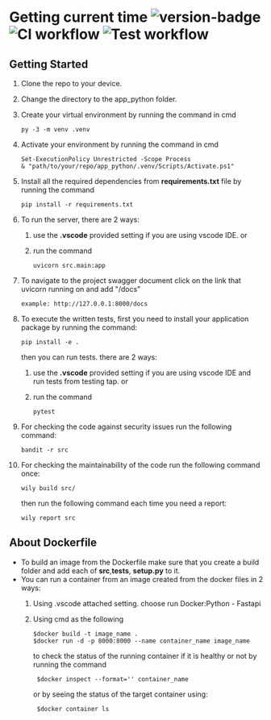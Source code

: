 # Getting current time ![version-badge] ![CI workflow] ![Test workflow]

## Getting Started

1. Clone the repo to your device.
2. Change the directory to the app_python folder.
3. Create your virtual environment by running the command in cmd

    ```text
    py -3 -m venv .venv
    ```

4. Activate your environment by running the command in cmd

    ```text
    Set-ExecutionPolicy Unrestricted -Scope Process
    & "path/to/your/repo/app_python/.venv/Scripts/Activate.ps1"
    ```

5. Install all the required dependencies from **requirements.txt** file by running the command

    ```text
    pip install -r requirements.txt
    ```

6. To run the server, there are 2 ways:
   1. use the **.vscode** provided setting if you are using vscode IDE. or
   2. run the command

        ```text
        uvicorn src.main:app
        ```

7. To navigate to the project swagger document click on the link that uvicorn running on and add "/docs"

    ```text
    example: http://127.0.0.1:8000/docs
    ```  

8. To execute the written tests, first you need to install your application package by running the command:

    ```text
    pip install -e .
    ```

    then you can run tests. there are 2 ways:
    1. use the **.vscode** provided setting if you are using vscode IDE and run tests from testing tap. or
    2. run the command

        ```text
        pytest
        ```

9. For checking the code against security issues run the following command:

    ```text
    bandit -r src
    ```

10. For checking the maintainability of the code run the following command once:

    ```text
    wily build src/
    ```

    then run the following command each time you need a report:

    ```text
    wily report src
    ```

## About Dockerfile

- To build an image from the Dockerfile make sure that you create a build folder and add each of **src**,**tests**, **setup.py** to it.
- You can run a container from an image created from the docker files in 2 ways:
    1. Using .vscode attached setting. choose run Docker:Python - Fastapi
    2. Using cmd as the following

        ```text
        $docker build -t image_name .
        $docker run -d -p 8000:8000 --name container_name image_name
        ```

        to check the status of the running container if it is healthy or not by running the command

        ```text
         $docker inspect --format='' container_name
        ```

        or by seeing the status of the target container using:

        ```text
         $docker container ls
        ```

 [version-badge]: https://img.shields.io/badge/version-1.0-blue.svg
 [CI workflow]: https://img.shields.io/github/workflow/status/docker/build-push-action/ci?label=ci&logo=github&style=flat-square
 [Test workflow]:https://img.shields.io/github/workflow/status/docker/build-push-action/test?label=test&logo=github&style=flat-square
